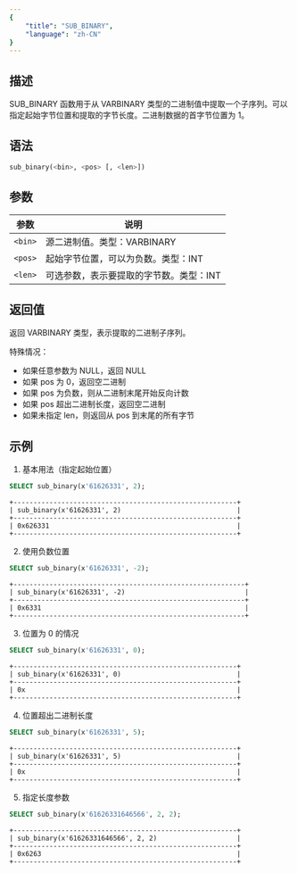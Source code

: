 ```yaml
---
{
    "title": "SUB_BINARY",
    "language": "zh-CN"
}
---
```


## 描述

SUB_BINARY 函数用于从 VARBINARY 类型的二进制值中提取一个子序列。可以指定起始字节位置和提取的字节长度。二进制数据的首字节位置为 1。

## 语法

```sql
sub_binary(<bin>, <pos> [, <len>])
```

## 参数

| 参数      | 说明                    |
| ------- | --------------------- |
| `<bin>` | 源二进制值。类型：VARBINARY    |
| `<pos>` | 起始字节位置，可以为负数。类型：INT   |
| `<len>` | 可选参数，表示要提取的字节数。类型：INT |

## 返回值

返回 VARBINARY 类型，表示提取的二进制子序列。

特殊情况：
- 如果任意参数为 NULL，返回 NULL
- 如果 pos 为 0，返回空二进制
- 如果 pos 为负数，则从二进制末尾开始反向计数
- 如果 pos 超出二进制长度，返回空二进制
- 如果未指定 len，则返回从 pos 到末尾的所有字节

## 示例

1. 基本用法（指定起始位置）

```sql
SELECT sub_binary(x'61626331', 2);
```

```text
+--------------------------------------------------------+
| sub_binary(x'61626331', 2)                             |
+--------------------------------------------------------+
| 0x626331                                               |
+--------------------------------------------------------+
```

2. 使用负数位置

```sql
SELECT sub_binary(x'61626331', -2);
```

```text
+----------------------------------------------------------+
| sub_binary(x'61626331', -2)                              |
+----------------------------------------------------------+
| 0x6331                                                   |
+----------------------------------------------------------+
```

3. 位置为 0 的情况

```sql
SELECT sub_binary(x'61626331', 0);
```

```text
+--------------------------------------------------------+
| sub_binary(x'61626331', 0)                             |
+--------------------------------------------------------+
| 0x                                                     |
+--------------------------------------------------------+
```

4. 位置超出二进制长度

```sql
SELECT sub_binary(x'61626331', 5);
```

```text
+--------------------------------------------------------+
| sub_binary(x'61626331', 5)                             |
+--------------------------------------------------------+
| 0x                                                     |
+--------------------------------------------------------+
```

5. 指定长度参数

```sql
SELECT sub_binary(x'61626331646566', 2, 2);
```

```text
+--------------------------------------------------------+
| sub_binary(x'61626331646566', 2, 2)                    |
+--------------------------------------------------------+
| 0x6263                                                 |
+--------------------------------------------------------+
```
